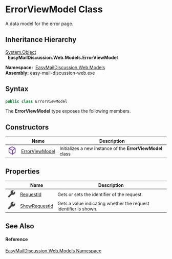 ErrorViewModel Class
====================
A data model for the error page.


Inheritance Hierarchy
---------------------
[System.Object][1]  
  **EasyMailDiscussion.Web.Models.ErrorViewModel**  

  **Namespace:**  [EasyMailDiscussion.Web.Models][2]  
  **Assembly:** easy-mail-discussion-web.exe

Syntax
------

```csharp
public class ErrorViewModel
```

The **ErrorViewModel** type exposes the following members.


Constructors
------------

|                  | Name                | Description                                                |
| ---------------- | ------------------- | ---------------------------------------------------------- |
| ![Public method] | [ErrorViewModel][3] | Initializes a new instance of the **ErrorViewModel** class |


Properties
----------

|                    | Name               | Description                                                      |
| ------------------ | ------------------ | ---------------------------------------------------------------- |
| ![Public property] | [RequestId][4]     | Gets or sets the identifier of the request.                      |
| ![Public property] | [ShowRequestId][5] | Gets a value indicating whether the request identifier is shown. |


See Also
--------

#### Reference
[EasyMailDiscussion.Web.Models Namespace][2]  

[1]: https://docs.microsoft.com/dotnet/api/system.object
[2]: ../README.md
[3]: _ctor.md
[4]: RequestId.md
[5]: ShowRequestId.md
[Public method]: ../../icons/pubmethod.svg "Public method"
[Public property]: ../../icons/pubproperty.svg "Public property"
